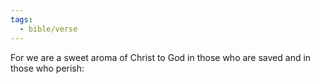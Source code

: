```yaml
---
tags:
  - bible/verse
---
```

For we are a sweet aroma of Christ to God in those who are saved and in those who perish: